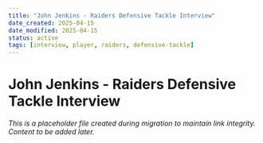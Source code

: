 ```yaml
---
title: "John Jenkins - Raiders Defensive Tackle Interview"
date_created: 2025-04-15
date_modified: 2025-04-15
status: active
tags: [interview, player, raiders, defensive-tackle]
---
```


# John Jenkins - Raiders Defensive Tackle Interview

*This is a placeholder file created during migration to maintain link integrity. Content to be added later.*

